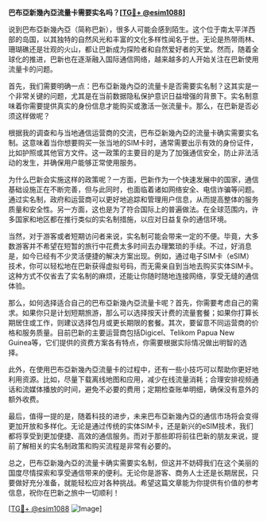 **巴布亞新幾內亞流量卡需要实名吗？[[TG💪+ @esim1088](https://t.me/s/esim1088)]**

说到巴布亞新幾內亞（简称巴新），很多人可能会感到陌生。这个位于南太平洋西部的岛国，以其独特的自然风光和丰富的文化多样性闻名于世。无论是热带雨林、珊瑚礁还是壮观的火山，都让巴新成为探险者和自然爱好者的天堂。然而，随着全球化的推进，巴新也在逐渐融入国际通信网络，越来越多的人开始关注在巴新使用流量卡的问题。

首先，我们需要明确一点：巴布亞新幾內亞的流量卡是否需要实名制？这其实是一个非常关键的问题，尤其是在当前数据隐私保护意识日益增强的背景下。实名制意味着你需要提供真实的身份信息才能购买或激活一张流量卡。那么，在巴新是否必须这样做呢？

根据我的调查和与当地通信运营商的交流，巴布亞新幾內亞的流量卡确实需要实名制。这意味着当你想要购买一张当地的SIM卡时，通常需要出示有效的身份证件，比如护照或其他官方文件。这一政策的主要目的是为了加强通信安全，防止非法活动的发生，并确保用户能够正常使用服务。

为什么巴新会实施这样的政策呢？一方面，巴新作为一个快速发展中的国家，通信基础设施正在不断完善，但与此同时，也面临着诸如网络安全、电信诈骗等问题。通过实名制，政府和运营商可以更好地追踪和管理用户信息，从而提高整体的服务质量和安全性。另一方面，这也是为了符合国际上的普遍做法。在全球范围内，许多国家和地区都在推行类似的实名制措施，以应对日益复杂的通信环境。

当然，对于游客或者短期访问者来说，实名制可能会带来一定的不便。毕竟，大多数游客并不希望在短暂的旅行中花费太多时间去办理繁琐的手续。不过，好消息是，如今已经有不少灵活便捷的解决方案出现。例如，通过电子SIM卡（eSIM）技术，你可以轻松地在巴新获得虚拟号码，而无需亲自到当地去购买实体SIM卡。这种方式不仅省去了实名制的麻烦，还能让你随时随地连接网络，享受无缝的通信体验。

那么，如何选择适合自己的巴布亞新幾內亞流量卡呢？首先，你需要考虑自己的需求。如果你只是计划短期旅游，那么可以选择按天计费的流量套餐；如果你打算长期居住或工作，则建议选择包月或更长期限的套餐。其次，要留意不同运营商的价格和服务质量。目前巴新的主要运营商包括Digicel、Telikom Papua New Guinea等，它们提供的资费方案各有特点，你需要根据实际情况做出明智的选择。

此外，在使用巴布亞新幾內亞流量卡的过程中，还有一些小技巧可以帮助你更好地利用资源。比如，尽量下载离线地图和应用，减少在线流量消耗；合理安排视频通话和流媒体播放的时间，避免不必要的费用；定期检查账单明细，确保没有意外的额外收费。

最后，值得一提的是，随着科技的进步，未来巴布亞新幾內亞的通信市场将会变得更加开放和多样化。无论是通过传统的实体SIM卡，还是新兴的eSIM技术，我们都将享受到更加便捷、高效的通信服务。而对于那些即将前往巴新的朋友来说，提前了解相关的实名制政策和购买流程是非常有必要的。

总之，巴布亞新幾內亞的流量卡确实需要实名制，但这并不妨碍我们在这个美丽的国度尽情探索和享受通信带来的便利。无论你是游客、商务人士还是长期居民，只要做好充分准备，就能轻松应对各种挑战。希望这篇文章能为你提供有价值的参考信息，祝你在巴新之旅中一切顺利！

[[TG💪+ @esim1088](https://t.me/s/esim1088) ![Image](https://i.postimg.cc/4NQfJmqS/Snipaste-2025-05-13-00-14-12.png)]